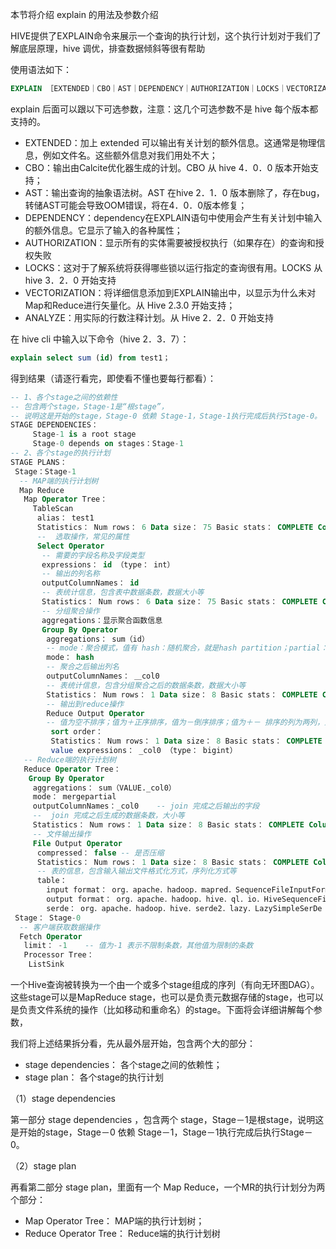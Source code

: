 本节将介绍 explain 的用法及参数介绍

HIVE提供了EXPLAIN命令来展示一个查询的执行计划，这个执行计划对于我们了解底层原理，hive 调优，排查数据倾斜等很有帮助

使用语法如下：

```sql
EXPLAIN ［EXTENDED｜CBO｜AST｜DEPENDENCY｜AUTHORIZATION｜LOCKS｜VECTORIZATION｜ANALYZE］ query
```

explain 后面可以跟以下可选参数，注意：这几个可选参数不是 hive 每个版本都支持的。

* EXTENDED：加上 extended 可以输出有关计划的额外信息。这通常是物理信息，例如文件名。这些额外信息对我们用处不大；
* CBO：输出由Calcite优化器生成的计划。CBO 从 hive 4．0．0 版本开始支持；
* AST：输出查询的抽象语法树。AST 在hive 2．1．0 版本删除了，存在bug，转储AST可能会导致OOM错误，将在4．0．0版本修复；
* DEPENDENCY：dependency在EXPLAIN语句中使用会产生有关计划中输入的额外信息。它显示了输入的各种属性；
* AUTHORIZATION：显示所有的实体需要被授权执行（如果存在）的查询和授权失败
* LOCKS：这对于了解系统将获得哪些锁以运行指定的查询很有用。LOCKS 从 hive 3．2．0 开始支持
* VECTORIZATION：将详细信息添加到EXPLAIN输出中，以显示为什么未对Map和Reduce进行矢量化。从 Hive 2.3.0 开始支持；
* ANALYZE：用实际的行数注释计划。从 Hive 2．2．0 开始支持

在 hive cli 中输入以下命令（hive 2．3．7）：

```sql
explain select sum (id) from test1；
```

得到结果（请逐行看完，即使看不懂也要每行都看）：

```sql
-- 1、各个stage之间的依赖性
-- 包含两个stage，Stage-1是“根stage”，
-- 说明这是开始的stage，Stage-0 依赖 Stage-1，Stage-1执行完成后执行Stage-0。
STAGE DEPENDENCIES：
     Stage-1 is a root stage
     Stage-0 depends on stages：Stage-1
-- 2、各个stage的执行计划
STAGE PLANS：
 Stage：Stage-1
  -- MAP端的执行计划树
  Map Reduce
   Map Operator Tree：
     TableScan
      alias： test1
      Statistics： Num rows： 6 Data size： 75 Basic stats： COMPLETE Column stats： NONE
      --  选取操作，常见的属性 
      Select Operator	
       -- 需要的字段名称及字段类型
       expressions： id （type： int）
       -- 输出的列名称
       outputColumnNames： id
       -- 表统计信息，包含表中数据条数，数据大小等
       Statistics： Num rows： 6 Data size： 75 Basic stats： COMPLETE Column stats： NONE
       -- 分组聚合操作
       aggregations：显示聚合函数信息
       Group By Operator
        aggregations： sum（id）
        -- mode：聚合模式，值有 hash：随机聚合，就是hash partition；partial：局部聚合；final：最终聚合
        mode： hash
        -- 聚合之后输出列名
        outputColumnNames： ＿col0
        -- 表统计信息，包含分组聚合之后的数据条数，数据大小等
        Statistics： Num rows： 1 Data size： 8 Basic stats： COMPLETE Column stats： NONE
	    -- 输出到reduce操作
        Reduce Output Operator
        -- 值为空不排序；值为＋正序排序，值为－倒序排序；值为＋－ 排序的列为两列，第一列为正序，第二列为倒序
         sort order：
         Statistics： Num rows： 1 Data size： 8 Basic stats： COMPLETE Column stats： NONE
         value expressions： _col0 （type： bigint）
   -- Reduce端的执行计划树
   Reduce Operator Tree：
    Group By Operator
     aggregations： sum（VALUE._col0）
     mode： mergepartial
     outputColumnNames：_col0	-- join 完成之后输出的字段
     --  join 完成之后生成的数据条数，大小等
     Statistics： Num rows： 1 Data size： 8 Basic stats： COMPLETE Column stats： NONE
     -- 文件输出操作
     File Output Operator
      compressed： false	-- 是否压缩
      Statistics： Num rows： 1 Data size： 8 Basic stats： COMPLETE Column stats： NONE
      -- 表的信息，包含输入输出文件格式化方式，序列化方式等
      table：
        input format： org．apache．hadoop．mapred．SequenceFileInputFormat
        output format： org．apache．hadoop．hive．ql．io．HiveSequenceFileOutputFormat
        serde： org．apache．hadoop．hive．serde2．lazy．LazySimpleSerDe
 Stage： Stage-0
  -- 客户端获取数据操作
  Fetch Operator
   limit： -1	-- 值为-1 表示不限制条数，其他值为限制的条数
   Processor Tree：
    ListSink
```

一个Hive查询被转换为一个由一个或多个stage组成的序列（有向无环图DAG）。这些stage可以是MapReduce stage，也可以是负责元数据存储的stage，也可以是负责文件系统的操作（比如移动和重命名）的stage。下面将会详细讲解每个参数，

我们将上述结果拆分看，先从最外层开始，包含两个大的部分：

* stage dependencies： 各个stage之间的依赖性；
* stage plan： 各个stage的执行计划

（1）stage dependencies

第一部分 stage dependencies ，包含两个 stage，Stage－1是根stage，说明这是开始的stage，Stage－0 依赖 Stage－1，Stage－1执行完成后执行Stage－0。

（2）stage plan

再看第二部分 stage plan，里面有一个 Map Reduce，一个MR的执行计划分为两个部分：

* Map Operator Tree： MAP端的执行计划树；
* Reduce Operator Tree： Reduce端的执行计划树

